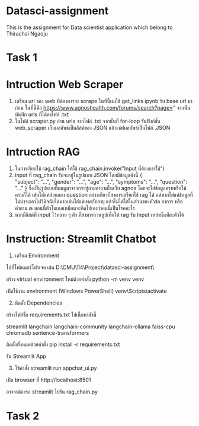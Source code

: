 # Datasci-assignment
This is the assignment for Data scientist application which belong to Thirachai Ngaoju

# Task 1
# Intruction Web Scraper

1. เตรียม url ของ web ที่ต้องการจะ scrape ในทีนี้ผมใช้ get_links.ipynb รับ base url มาก่อน ในที่นี้คือ https://www.agnoshealth.com/forums/search?page=" จากนั้นบันทึก urls ที่ได้ลงไฟล์ .txt
2. ในไฟล์ scraper.py อ่าน urls จากไฟล์ .txt จากนั้นก็ for-loop รันฟังก์ชั่น web_scraper เก็บผลลัพธ์เป็นลิสต์ของ JSON แล้วเซฟผลลัพธ์เป็นไฟล์ .JSON

   
# Intruction RAG
1. ในการเรียกใช้ rag_chain ให้ใช้ rag_chain.invoke("Input ที่ต้องการใช้")
2. input ที่ rag_chain รับจะอยู่ในรูปแบบ JSON โดยมีข้อมูลดังนี้
  {    
      "subject": "...",
      "gender": "...",
      "age": "...",
      "symptoms": "...",
      "question": "..."
  }
  ซึ่งเป็นรูปแบบที่ผมดูมาจากกระทู้ถามคำถามในเว็บ agnos
  โดยจะใส่ข้อมูลครบหรือไม่ครบก็ได้ เช่นใส่แค่ส่วนของ question อย่างเดียวก็สามารถเรียกใช้ rag ได้
  แต่หากใส่แค่ข้อมูลที่ไม่น่าจะเอาไปวินิจฉัยได้มากเช่นใส่แค่เพศกับอายุ แล้วไม่ได้ใส่ในส่วนของหัวข้อ อาการ หรือคำถาม ณ ตอนนี้ตัวโมเดลเหมือนจะคิดไปเองว่าคนนี้เป็นโรคอะไร
3. หากมีลิสต์ที่ input ไว้หลาย ๆ ตัว ก็สามารถวนลูปเพื่อให้ rag รับ Input เหล่านั้นทีละตัวได้ 

# Instruction: Streamlit Chatbot
1. เตรียม Environment

ไปที่โฟลเดอร์โปรเจค เช่น D:\CMU\ปี4\Project\datasci-assignment\

สร้าง virtual environment ใหม่ด้วยคำสั่ง
python -m venv venv

เปิดใช้งาน environment (Windows PowerShell)
venv\Scripts\activate

2. ติดตั้ง Dependencies

สร้างไฟล์ชื่อ requirements.txt ใส่เนื้อหาดังนี้

streamlit
langchain
langchain-community
langchain-ollama
faiss-cpu
chromadb
sentence-transformers

ติดตั้งทั้งหมดด้วยคำสั่ง
pip install -r requirements.txt

รัน Streamlit App

3. ใช้คำสั่ง
streamlit run appchat_ui.py

เปิด browser ที่ http://localhost:8501

อาจจะต้องรอ streamlit ไปรัน rag_chain.py 

# Task 2
